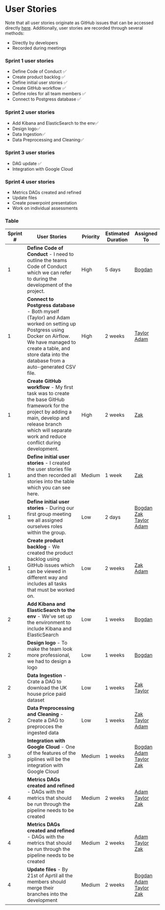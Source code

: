# User Stories
Note that all user stories originate as GitHub issues that can be accessed directly [here](https://github.com/Roe-Binary-Bandits/Data-Engineering/issues).
Additionally, user stories are recorded through several methods:
* Directly by developers
* Recorded during meetings

### Sprint 1 user stories
* Define Code of Conduct ✅
* Create product backlog ✅
* Define initial user stories ✅
* Create GitHub workflow ✅
* Define roles for all team members ✅
* Connect to Postgress database ✅
### Sprint 2 user stories
* Add Kibana and ElasticSearch to the env✅
* Design logo✅
* Data Ingestion✅
* Data Preprocessing and Cleaning✅
### Sprint 3 user stories
* DAG update ✅
* Integration with Google Cloud

### Sprint 4 user stories
* Metrics DAGs created and refined
* Update files
* Create powerpoint presentation
* Work on individual assessments

### Table
| Sprint # | User Stories | Priority | Estimated Duration | Assigned To |
| -------- | ------------ | -------- | ------------------ | ----------- |
| 1        | **Define Code of Conduct** - I need to outline the teams Code of Conduct which we can refer to during the development of the project.         | High     | 5 days             | [Bogdan](https://github.com/archeris32) |
| 1        | **Connect to Postgress database** - Both myself (Taylor) and Adam worked on setting up Postgress using Docker on Airflow. We have managed to create a table, and store data into the database from a auto-generated CSV file.       | High   | 2 weeks             | [Taylor](https://github.com/Nero-DevOps) <br> [Adam](https://github.com/Frioo)     |
| 1        | **Create GitHub workflow** - My first task was to create the base GitHub framework for the project by adding a main, develop and release branch which will separate work and reduce conflict during development.            | High     | 2 weeks             | [Zak](https://github.com/ZOulhadj)        |
| 1        | **Define initial user stories** - I created the user stories file and then recorded all stories into the table which you can see here.           | Medium     | 1 week             | [Zak](https://github.com/ZOulhadj)      |
| 1        | **Define initial user stories** - During our first group meeting we all assigned ourselves roles within the group.           | Low     | 2 days             | [Bogdan](https://github.com/archeris32) <br> [Zak](https://github.com/ZOulhadj) <br> [Taylor](https://github.com/Nero-DevOps) <br> [Adam](https://github.com/Frioo) |
| 1        | **Create product backlog** - We created the product backlog using GitHub issues which can be viewed in different way and includes all tasks that must be worked on.  | Low     | 2 weeks            | [Zak](https://github.com/ZOulhadj) <br> [Adam](https://github.com/Frioo) |
| 2       | **Add Kibana and ElasticSearch to the env** - We've set up the environment to include Kibana and ElasticSearch  | Low     | 1 weeks            | [Bogdan](https://github.com/archeris32) |
| 2       | **Design logo** - To make the team look more professional, we had to design a logo  | Low     | 1 weeks            | [Bogdan](https://github.com/archeris32) |
| 2       | **Data Ingestion** - Crate a DAG to download the UK house price paid dataset  | Low     | 1 weeks            | [Zak](https://github.com/ZOulhadj)<br>[Taylor](https://github.com/Nero-DevOps)
| 2      | **Data Preprocessing and Cleaning** - Create a DAG to preprocces the ingested data  | Low     | 1 weeks            | [Zak](https://github.com/ZOulhadj)<br>[Taylor](https://github.com/Nero-DevOps) <br> [Adam](https://github.com/Frioo)
| 3      | **Integration with Google Cloud** - One of the features of the piplines will be the integration with Google Cloud  | Medium     | 1 weeks            | [Bogdan](https://github.com/archeris32)<br> [Adam](https://github.com/Frioo) <br>[Taylor](https://github.com/Nero-DevOps) <br>[Zak](https://github.com/ZOulhadj) |
| 4     | **Metrics DAGs created and refined** - DAGs with the metrics that should be run through the pipeline needs to be created  | Medium     | 2 weeks            |  [Adam](https://github.com/Frioo) <br>[Taylor](https://github.com/Nero-DevOps) <br>[Zak](https://github.com/ZOulhadj) |
| 4     | **Metrics DAGs created and refined** - DAGs with the metrics that should be run through the pipeline needs to be created  | Medium     | 2 weeks            |  [Adam](https://github.com/Frioo) <br>[Taylor](https://github.com/Nero-DevOps) <br>[Zak](https://github.com/ZOulhadj) |
| 4     | **Update files** - By 21st of Aprtil all the members should merge their branches into the development   | Medium     | 2 weeks            | [Bogdan](https://github.com/archeris32)<br> [Adam](https://github.com/Frioo) <br>[Taylor](https://github.com/Nero-DevOps) <br>[Zak](https://github.com/ZOulhadj) |
